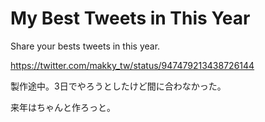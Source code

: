 # My Best Tweets in This Year

Share your bests tweets in this year.

https://twitter.com/makky_tw/status/947479213438726144

製作途中。3日でやろうとしたけど間に合わなかった。

来年はちゃんと作ろっと。